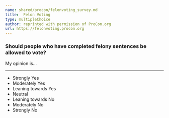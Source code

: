 ```yaml
---
name: shared/procon/felonvoting_survey.md
title:  Felon Voting 
type: multipleChoice
author: reprinted with permission of ProCon.org
url: https://felonvoting.procon.org 
---
```


###  Should people who have completed felony sentences be allowed to vote?

My opinion is...

---

- Strongly Yes
- Moderately Yes
- Leaning towards Yes
- Neutral
- Leaning towards No
- Moderately No
- Strongly No

